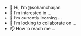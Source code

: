 - 👋 Hi, I’m @sohamcharjan
- 👀 I’m interested in ...
- 🌱 I’m currently learning ...
- 💞️ I’m looking to collaborate on ...
- 📫 How to reach me ...

<!---
sohamcharjan/sohamcharjan is a ✨ special ✨ repository because its `README.md` (this file) appears on your GitHub profile.
You can click the Preview link to take a look at your changes.
--->
